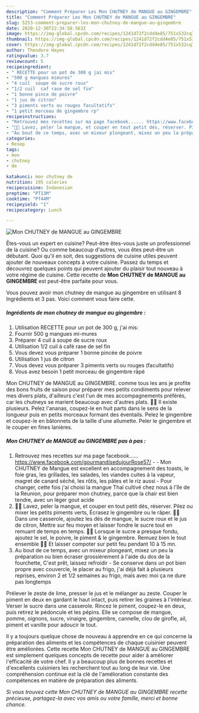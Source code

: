 ```yaml
---
description: "Comment Préparer Les Mon CHUTNEY de MANGUE au GINGEMBRE"
title: "Comment Préparer Les Mon CHUTNEY de MANGUE au GINGEMBRE"
slug: 5253-comment-preparer-les-mon-chutney-de-mangue-au-gingembre
date: 2020-12-30T22:34:58.563Z
image: https://img-global.cpcdn.com/recipes/1241d72f2cdd4e85/751x532cq70/mon-chutney-de-mangue-au-gingembre-photo-principale-de-la-recette.jpg
thumbnail: https://img-global.cpcdn.com/recipes/1241d72f2cdd4e85/751x532cq70/mon-chutney-de-mangue-au-gingembre-photo-principale-de-la-recette.jpg
cover: https://img-global.cpcdn.com/recipes/1241d72f2cdd4e85/751x532cq70/mon-chutney-de-mangue-au-gingembre-photo-principale-de-la-recette.jpg
author: Theodore Hayes
ratingvalue: 3.7
reviewcount: 5
recipeingredient:
- " RECETTE pour un pot de 300 g jai mis"
- "500 g mangues mimures"
- "4 cuil  soupe de sucre roux"
- "1/2 cuil  caf rase de sel fin"
- "1 bonne pince de poivre"
- "1 jus de citron"
- "3 piments verts ou rouges facultatifs"
- "1 petit morceau de gingembre rp"
recipeinstructions:
- "Retrouvez mes recettes sur ma page facebook...... https://www.facebook.com/gourmandisedujourRose57/  Mon CHUTNEY de Mangue est excellent en accompagnement des toasts, le foie gras, les grillades, les salades, les viandes cuites à la vapeur, magret de canard séché, les rôtis, les pâtes et le riz aussi Pour changer, cette fois j&#39;ai choisi la mangue Thaï cultivé chez nous à l&#39;île de la Réunion, pour préparer mon chutney, parce que la chair est bien tendre, avec un léger gout acide"
- "🥭🥭 Lavez, peler la mangue, et couper en tout petit dés, réserver. Pilez ou mixer les petits piments verts, Écrasez le gingembre ou le râper. 🥭🥭 Dans une casserole, ajoutez les dés de mangue, le sucre roux et le jus de citron, Mettre sur feu moyen et laisser fondre le sucre tout en remuant de temps en temps. 🥭🥭 Lorsque le sucre a presque fondu, ajoutez le sel, le poivre, le piment &amp; le gingembre. Remuez bien le tout ensemble 🥭🥭 Et laisser compoter sur petit feu pendant 10 à 15 mn."
- "Au bout de ce temps, avec un mixeur plongeant, mixez un peu la préparation ou bien écraser grossièrement à l&#39;aide du dos de la fourchette, C&#39;est prêt, laissez refroidir Se conserve dans un pot bien propre avec couvercle, le placer au frigo, j&#39;ai déjà fait à plusieurs reprises, environ 2 et 1/2 semaines au frigo, mais avec moi ça ne dure pas longtemps"
categories:
- Resep
tags:
- mon
- chutney
- de

katakunci: mon chutney de 
nutrition: 195 calories
recipecuisine: Indonesian
preptime: "PT13M"
cooktime: "PT44M"
recipeyield: "1"
recipecategory: Lunch

---
```



![Mon CHUTNEY de MANGUE au GINGEMBRE](https://img-global.cpcdn.com/recipes/1241d72f2cdd4e85/751x532cq70/mon-chutney-de-mangue-au-gingembre-photo-principale-de-la-recette.jpg)

Êtes-vous un expert en cuisine? Peut-être êtes-vous juste un professionnel de la cuisine? Ou comme beaucoup d'autres, vous êtes peut-être un débutant. Quoi qu'il en soit, des suggestions de cuisine utiles peuvent ajouter de nouveaux concepts à votre cuisine. Passez du temps et découvrez quelques points qui peuvent ajouter du plaisir tout nouveau à votre régime de cuisine. Cette recette de <strong> Mon CHUTNEY de MANGUE au GINGEMBRE </strong> est peut-être parfaite pour vous.

<!--inarticleads1-->

Vous pouvez avoir mon chutney de mangue au gingembre en utilisant 8 Ingrédients et 3 pas. Voici comment vous faire cette.

##### Ingrédients de mon chutney de mangue au gingembre :

1. Utilisation  RECETTE pour un pot de 300 g, j&#39;ai mis:
1. Fournir 500 g mangues mi-mures
1. Préparer 4 cuil à soupe de sucre roux
1. Utilisation 1/2 cuil à café rase de sel fin
1. Vous devez vous préparer 1 bonne pincée de poivre
1. Utilisation 1 jus de citron
1. Vous devez vous préparer 3 piments verts ou rouges (facultatifs)
1. Vous avez besoin 1 petit morceau de gingembre râpé


Mon CHUTNEY de MANGUE au GINGEMBRE. comme tous les ans je profite des bons fruits de saison pour préparer mes petits condiments pour relever mes divers plats, d&#39;ailleurs c&#39;est l&#39;un de mes accompagnements préférés, car les chutneys se marient beaucoup avec d&#39;autres plats. 🥭🥭 Il existe plusieurs. Pelez l&#39;ananas, coupez-le en huit parts dans le sens de la longueur puis en petits morceaux formant des éventails. Pelez le gingembre et coupez-le en bâtonnets de la taille d&#39;une allumette. Peler le gingembre et le couper en fines lanières. 

<!--inarticleads2-->

##### Mon CHUTNEY de MANGUE au GINGEMBRE pas à pas :

1. Retrouvez mes recettes sur ma page facebook...... https://www.facebook.com/gourmandisedujourRose57/ -  - Mon CHUTNEY de Mangue est excellent en accompagnement des toasts, le foie gras, les grillades, les salades, les viandes cuites à la vapeur, magret de canard séché, les rôtis, les pâtes et le riz aussi - Pour changer, cette fois j&#39;ai choisi la mangue Thaï cultivé chez nous à l&#39;île de la Réunion, pour préparer mon chutney, parce que la chair est bien tendre, avec un léger gout acide
1. 🥭🥭 Lavez, peler la mangue, et couper en tout petit dés, réserver. Pilez ou mixer les petits piments verts, Écrasez le gingembre ou le râper. 🥭🥭 Dans une casserole, ajoutez les dés de mangue, le sucre roux et le jus de citron, Mettre sur feu moyen et laisser fondre le sucre tout en remuant de temps en temps. 🥭🥭 Lorsque le sucre a presque fondu, ajoutez le sel, le poivre, le piment &amp; le gingembre. Remuez bien le tout ensemble 🥭🥭 Et laisser compoter sur petit feu pendant 10 à 15 mn.
1. Au bout de ce temps, avec un mixeur plongeant, mixez un peu la préparation ou bien écraser grossièrement à l&#39;aide du dos de la fourchette, C&#39;est prêt, laissez refroidir - Se conserve dans un pot bien propre avec couvercle, le placer au frigo, j&#39;ai déjà fait à plusieurs reprises, environ 2 et 1/2 semaines au frigo, mais avec moi ça ne dure pas longtemps


Prélever le zeste de lime, presser le jus et le mélanger au zeste. Couper le piment en deux en gardant le haut intact, puis retirer les graines à l&#39;intérieur. Verser le sucre dans une casserole. Rincez le piment, coupez-le en deux, puis retirez le pédoncule et les pépins. Elle se compose de mangue, pomme, oignons, sucre, vinaigre, gingembre, cannelle, clou de girofle, ail, piment et vanille pour adoucir le tout. 

<!--inarticleads1-->

<p>
Il y a toujours quelque chose de nouveau à apprendre en ce qui concerne la préparation des aliments et les compétences de chaque cuisinier peuvent être améliorées. Cette recette Mon CHUTNEY de MANGUE au GINGEMBRE est simplement quelques concepts de recette pour aider à améliorer l'efficacité de votre chef. Il y a beaucoup plus de bonnes recettes et d'excellents cuisiniers les recherchent tout au long de leur vie. Une compréhension continue est la clé de l'amélioration constante des compétences en matière de préparation des aliments.
</p>

<p>
<i>Si vous trouvez cette Mon CHUTNEY de MANGUE au GINGEMBRE recette précieuse, partagez-la avec vos amis ou votre famille, merci et bonne chance.</i>
</p>
